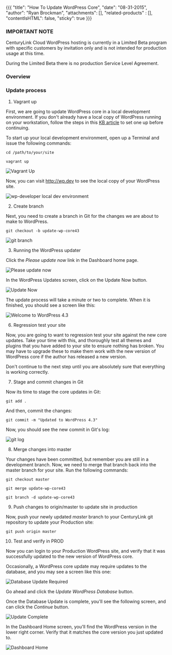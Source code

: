 {{{
  "title": "How To Update WordPress Core",
  "date": "08-31-2015",
  "author": "Ryan Brockman",
  "attachments": [],
  "related-products" : [],
  "contentIsHTML": false,
  "sticky": true
}}}

### IMPORTANT NOTE

CenturyLink Cloud WordPress hosting is currently in a Limited Beta program with specific customers by invitation only and is not intended for production usage at this time.

During the Limited Beta there is no production Service Level Agreement.

### Overview

### Update process

1. Vagrant up

First, we are going to update WordPress core in a local development environment.  If you don't already have a local copy of WordPress running on your workstation, follow the steps in this [KB article](../WordPress/wordpress-local-development.md) to set one up before continuing.

To start up your local development environment, open up a Terminal and issue the following commands:

`cd /path/to/your/site`

`vagrant up`

![Vagrant Up](../images/wp_updating_core/wp_updating_core_1.png)

Now, you can visit http://wp.dev to see the local copy of your WordPress site.

![wp-developer local dev environment](../images/wp_updating_core/wp_updating_core_2.png)

2. Create branch

Next, you need to create a branch in Git for the changes we are about to make to WordPress.

`git checkout -b update-wp-core43`

![git branch](../images/wp_updating_core/wp_updating_core_3.png)

3. Running the WordPress updater

Click the _Please update now_ link in the Dashboard home page.

![Please update now](../images/wp_updating_core/wp_updating_core_4.png)

In the WordPress Updates screen, click on the Update Now button.

![Update Now](../images/wp_updating_core/wp_updating_core_5.png)

The update process will take a minute or two to complete.  When it is finished, you should see a screen like this:

![Welcome to WordPress 4.3](../images/wp_updating_core/wp_updating_core_6.png)

6. Regression test your site

Now, you are going to want to regression test your site against the new core updates.  Take your time with this, and thoroughly test all themes and plugins that you have added to your site to ensure nothing has broken.  You may have to upgrade these to make them work with the new version of WordPress core if the author has released a new version.

Don't continue to the next step until you are absolutely sure that everything is working correctly.

7. Stage and commit changes in Git

Now its time to stage the core updates in Git:

  `git add .`

And then, commit the changes:

  `git commit -m "Updated to WordPress 4.3"`

Now, you should see the new commit in Git's log:

![git log](../images/wp_updating_core/wp_updating_core_7.png)

8. Merge changes into master

Your changes have been committed, but remember you are still in a development branch.  Now, we need to merge that branch back into the master branch for your site.  Run the following commands:

`git checkout master`

`git merge update-wp-core43`

`git branch -d update-wp-core43`

9. Push changes to origin/master to update site in production

Now, push your newly updated _master_ branch to your CenturyLink git repository to update your Production site:

`git push origin master`

10. Test and verify in PROD

Now you can login to your Production WordPress site, and verify that it was successfully updated to the new version of WordPress core.

Occasionally, a WordPress core update may require updates to the database, and you may see a screen like this one:

![Database Update Required](../images/wp_updating_core/wp_updating_core_8.png)

Go ahead and click the _Update WordPress Database_ button.

Once the Database Update is complete, you'll see the following screen, and can click the _Continue_ button.

![Update Complete](../images/wp_updating_core/wp_updating_core_9.png)

In the Dashboard Home screen, you'll find the WordPress version in the lower right corner.  Verify that it matches the core version you just updated to.

![Dashboard Home](../images/wp_updating_core/wp_updating_core_10.png)
